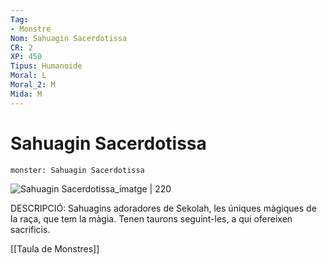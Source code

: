 ```yaml
---
Tag:
- Monstre
Nom: Sahuagin Sacerdotissa
CR: 2
XP: 450
Tipus: Humanoide
Moral: L
Moral_2: M
Mida: M
---
```

# Sahuagin Sacerdotissa

```statblock
monster: Sahuagin Sacerdotissa
```

![Sahuagin Sacerdotissa_imatge | 220](https://i.imgur.com/43OdsKg.gif)

DESCRIPCIÓ: 
Sahuagins adoradores de Sekolah, les úniques màgiques de la raça, que tem la màgia. Tenen taurons seguint-les, a qui ofereixen sacrificis.

[[Taula de Monstres]]